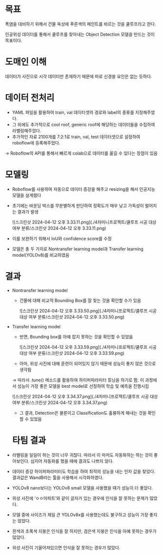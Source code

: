 # 목표

폭염을 대비하기 위해서 건물 옥상에 푸른색의 페인트를 바르는 것을 쿨루프라고 한다.

인공위성 데이터를 통해서 쿨루프를 찾아내는 Object Detection 모델을 만드는 것이 목표이다.

# 도매인 이해

데이터가 사진으로 시각 데이터만 존재하기 때문에 따로 신경쓸 요인은 없는 듯하다.

# 데이터 전처리

- YAML 파일을 활용하여 train, val 데이터셋의 경로와 label의 종류를 지정해주었다.
- 그 외에도 추가적으로 cool roof, generic roof에 해당하는 데이터들을 수집하여 라벨링해주었다.
- 추가적인 자료 2100개를 7:2:1로 train, val, test 데이터셋으로 설정하여 roboflow에 등록해주었다.

→ Roboflow의 API를 통해서 빠르게 colab으로 데이터를 옮길 수 있다는 장점이 있음

# 모델링

- Roboflow를 사용하여 자동으로 데이터 증강을 해주고 resizing을 해서 인공지능 모델을 설계했다
- 초기에는 바운딩 박스를 무분별하게 판단하여 정확도가 매우 낮고 가독성이 떨어지는 결과가 발생
    
    ![스크린샷 2024-04-12 오후 3.33.11.png](./4차미니프로젝트/쿨루프 시공 대상 여부 분류/스크린샷 2024-04-12 오후 3.33.11.png)
    
- 이를 보완하기 위해서 IoU와 confidence score를 수정
- 모델은 총 두 가지로 Nontransfer learning model과 Transfer learning model(YOLOv8)를 비교하였음

# 결과

- Nontransfer learning model
    - 건물에 대해 비교적 Bounding Box를 잘 찾는 것을 확인할 수가 있음
        
        ![스크린샷 2024-04-12 오후 3.33.50.png](./4차미니프로젝트/쿨루프 시공 대상 여부 분류/스크린샷 2024-04-12 오후 3.33.50.png)
        
- Transfer learning model
    - 반면, Bounding box를 아예 잡지 못하는 것을 확인할 수 있었음
        
        ![스크린샷 2024-04-12 오후 3.33.59.png](./4차미니프로젝트/쿨루프 시공 대상 여부 분류/스크린샷 2024-04-12 오후 3.33.59.png)
        
    - 아마, 위성 사진에 대해 훈련이 되어있지 않기 때문에 성능이 좋지 않은 것으로 생각됨
    
    → 따라서 .tune() 메소드를 활용하여 하이퍼파라미터 튜닝을 하기로 함. 이 과정에서 성능이 가장 좋은 모델을 best model로 선정하여 학습 및 예측을 진행시킴
    
    ![스크린샷 2024-04-12 오후 3.34.37.png](./4차미니프로젝트/쿨루프 시공 대상 여부 분류/스크린샷 2024-04-12 오후 3.34.37.png)
    
    - 그 결과, Detection은 물론이고 Classification도 훌륭하게 해내는 것을 확인할 수 있었음
    
    # 타팀 결과
    
- 라벨링을 일일이 하는 것이 너무 귀찮다. 따라서 이 마저도 자동화하는 하는 것이 좋아보인다. 심지어 자동화를 했을 때에 결과도 나쁘지 않다.
- 데이터 증강 하이퍼파라미터도 학습을 하여 최적의 성능을 내는 인자 값을 찾았다. 결과값은 WandB라는 툴을 사용해서 시각화하였다.
- YOLOv8 nano보다는 YOLOv8 small 모델을 사용했을 때가 성능이 더 좋았다.
- 위성 사진에 ‘ㅇㅇ아파트’와 같이 글자가 있는 경우에 인식을 잘 못하는 문제가 많았다.
- 모델 중에 사이즈가 제일 큰 YOLOv8x를 사용했는데도 불구하고 성능이 가장 좋지는 않았다.
- 흰색과 초록색 지붕은 인식을 잘 하지만, 검은색 지붕은 인식을 아예 못하는 경우가 많았다.
- 위성 사진이 기울어져있으면 인식을 잘 못하는 경우가 많았다.